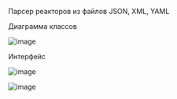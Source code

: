 Парсер реакторов из файлов JSON, XML, YAML

Диаграмма классов

![image](https://github.com/user-attachments/assets/a093fece-4063-4b40-aeba-17dd034eb4b3)

Интерфейс

![image](https://github.com/user-attachments/assets/ba72968c-7f3d-45e9-82f7-2c1f62b129c9)

![image](https://github.com/user-attachments/assets/243b74df-828d-471e-a9bf-a89c5aabcb4a)
